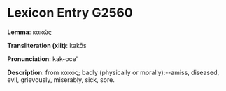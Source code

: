 # Lexicon Entry G2560

**Lemma**: κακῶς

**Transliteration (xlit)**: kakōs

**Pronunciation**: kak-oce'

**Description**:
from κακός; badly (physically or morally):--amiss, diseased, evil, grievously, miserably, sick, sore.
